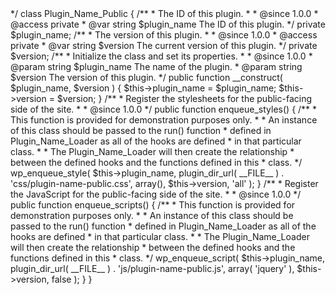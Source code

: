 <?php

/**
 * The public-facing functionality of the plugin.
 *
 * @package At Your Service
 * @author  Shaun Palmer
 * @since 0.1.3
 * Requires PHP:7.2
 * Copyright 2024-2030 SHAUN PALMER (email: shaun@projectstudios.nz OR shaun.palmer@gmail.com)
 */

/**
 * The public-facing functionality of the plugin.
 *
 * Defines the plugin name, version, and two examples hooks for how to
 * enqueue the public-facing stylesheet and JavaScript.
 *
 * @package    Plugin_Name
 * @subpackage Plugin_Name/public
 * @author     Your Name <email@example.com>
 */
class Plugin_Name_Public {

	/**
	 * The ID of this plugin.
	 *
	 * @since    1.0.0
	 * @access   private
	 * @var      string    $plugin_name    The ID of this plugin.
	 */
	private $plugin_name;

	/**
	 * The version of this plugin.
	 *
	 * @since    1.0.0
	 * @access   private
	 * @var      string    $version    The current version of this plugin.
	 */
	private $version;

	/**
	 * Initialize the class and set its properties.
	 *
	 * @since    1.0.0
	 * @param      string    $plugin_name       The name of the plugin.
	 * @param      string    $version    The version of this plugin.
	 */
	public function __construct( $plugin_name, $version ) {

		$this->plugin_name = $plugin_name;
		$this->version = $version;

	}

	/**
	 * Register the stylesheets for the public-facing side of the site.
	 *
	 * @since    1.0.0
	 */
	public function enqueue_styles() {

		/**
		 * This function is provided for demonstration purposes only.
		 *
		 * An instance of this class should be passed to the run() function
		 * defined in Plugin_Name_Loader as all of the hooks are defined
		 * in that particular class.
		 *
		 * The Plugin_Name_Loader will then create the relationship
		 * between the defined hooks and the functions defined in this
		 * class.
		 */

		wp_enqueue_style( $this->plugin_name, plugin_dir_url( __FILE__ ) . 'css/plugin-name-public.css', array(), $this->version, 'all' );

	}

	/**
	 * Register the JavaScript for the public-facing side of the site.
	 *
	 * @since    1.0.0
	 */
	public function enqueue_scripts() {

		/**
		 * This function is provided for demonstration purposes only.
		 *
		 * An instance of this class should be passed to the run() function
		 * defined in Plugin_Name_Loader as all of the hooks are defined
		 * in that particular class.
		 *
		 * The Plugin_Name_Loader will then create the relationship
		 * between the defined hooks and the functions defined in this
		 * class.
		 */

		wp_enqueue_script( $this->plugin_name, plugin_dir_url( __FILE__ ) . 'js/plugin-name-public.js', array( 'jquery' ), $this->version, false );

	}

}
